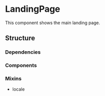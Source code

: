 LandingPage
===============

This component shows the main landing page. 

## Structure


### Dependencies

### Components

### Mixins
- locale 
